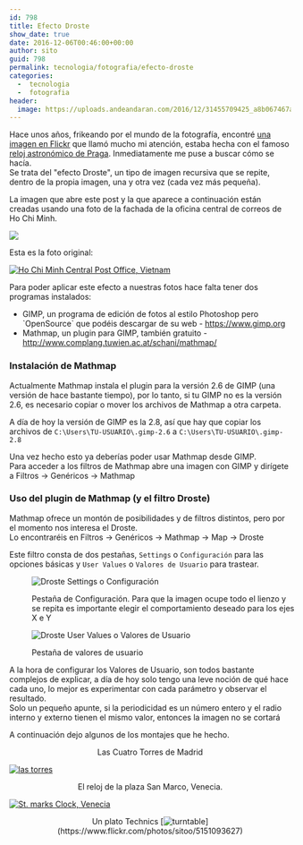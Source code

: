 ```yaml
---
id: 798
title: Efecto Droste
show_date: true
date: 2016-12-06T00:46:00+00:00
author: sito
guid: 798
permalink: tecnologia/fotografia/efecto-droste
categories:
  -  tecnologia
  -  fotografia
header:
  image: https://uploads.andeandaran.com/2016/12/31455709425_a8b067467a_b.jpg
---
```


Hace unos años, frikeando por el mundo de la fotografía, encontré <a href="https://www.flickr.com/photos/top-shot-man/4137477891" target="_blank">una imagen en Flickr</a> que llamó mucho mi atención, estaba hecha con el famoso <a href="https://es.wikipedia.org/wiki/Reloj_Astronómico_de_Praga" target="_blank">reloj astronómico de Praga</a>. Inmediatamente me puse a buscar cómo se hacía.<br /> Se trata del "efecto Droste", un tipo de imagen recursiva que se repite, dentro de la propia imagen, una y otra vez (cada vez más pequeña).<!--more-->


La imagen que abre este post y la que aparece a continuación están creadas usando una foto de la fachada de la oficina central de correos de Ho Chi Minh.


[<img loading="lazy"  src="https://live.staticflickr.com/5581/31455709425_a8b067467a_b.jpg"/>](https://www.flickr.com/photos/sitoo/31455709425/lightbox/)

Esta es la foto original:

[<img loading="lazy"  src="https://live.staticflickr.com/5691/31084813960_16b62edd50_c.jpg" alt="Ho Chi Minh Central Post Office, Vietnam"  />](https://www.flickr.com/photos/sitoo/31084813960/in/photostream/lightbox/)

Para poder aplicar este efecto a nuestras fotos hace falta tener dos programas instalados:

<ul>
  <li style="text-align: left;">
    GIMP, un programa de edición de fotos al estilo Photoshop pero `OpenSource` que podéis descargar de su web - <a href="https://www.gimp.org" target="_blank">https://www.gimp.org</a>
  </li>
  <li style="text-align: left;">
    Mathmap, un plugin para GIMP, también gratuito - <a href="http://www.complang.tuwien.ac.at/schani/mathmap/" target="_blank">http://www.complang.tuwien.ac.at/schani/mathmap/</a>
  </li>
</ul>

### Instalación de Mathmap



  Actualmente Mathmap instala el plugin para la versión 2.6 de GIMP (una versión de hace bastante tiempo), por lo tanto, si tu GIMP no es la versión 2.6, es necesario copiar o mover los archivos de Mathmap a otra carpeta.



  A día de hoy la versión de GIMP es la 2.8, así que hay que copiar los archivos de `C:\Users\TU-USUARIO\.gimp-2.6` a `C:\Users\TU-USUARIO\.gimp-2.8`



  Una vez hecho esto ya deberías poder usar Mathmap desde GIMP.<br /> Para acceder a los filtros de Mathmap abre una imagen con GIMP y dirígete a Filtros -> Genéricos -> Mathmap


### Uso del plugin de Mathmap (y el filtro Droste)



  Mathmap ofrece un montón de posibilidades y de filtros distintos, pero por el momento nos interesa el Droste.<br /> Lo encontraréis en Filtros -> Genéricos -> Mathmap -> Map -> Droste



  Este filtro consta de dos pestañas, `Settings` o `Configuración` para las opciones básicas y `User Values` o `Valores de Usuario` para trastear.
<figure id="attachment_800" style="width: 473px" >

<img loading="lazy"  class="wp-image-800" src="https://uploads.andeandaran.com/2016/12/droste1.jpg" alt="Droste Settings o Configuración" /> <figcaption class="wp-caption-text">Pestaña de Configuración.  Para que la imagen ocupe todo el lienzo y se repita es importante elegir el comportamiento deseado para los ejes X e Y</figcaption></figure> 
<figure id="attachment_801" style="width: 528px" >

<img loading="lazy"  class="wp-image-801" src="https://uploads.andeandaran.com/2016/12/droste2.jpg" alt="Droste User Values o Valores de Usuario" /> <figcaption class="wp-caption-text">Pestaña de valores de usuario</figcaption></figure> 


  A la hora de configurar los Valores de Usuario, son todos bastante complejos de explicar, a día de hoy solo tengo una leve noción de qué hace cada uno, lo mejor es experimentar con cada parámetro y observar el resultado.<br /> Solo un pequeño apunte, si la periodicidad es un número entero y el radio interno y externo tienen el mismo valor, entonces la imagen no se cortará



  A continuación dejo algunos de los montajes que he hecho.


<p style="text-align: center;">
  Las Cuatro Torres de Madrid

[<img loading="lazy"  src="https://live.staticflickr.com/1591/25088352165_7b04d4d4e4_c.jpg" alt="las torres"  />](https://www.flickr.com/photos/sitoo/25088352165/)
</p>

<p style="text-align: center;">
  El reloj de la plaza San Marco, Venecia.

[<img loading="lazy"  src="https://live.staticflickr.com/4311/35390765653_9061af95b6_b.jpg" alt="St. marks Clock, Venecia"  />](https://www.flickr.com/photos/sitoo/35390765653/in/album-72157607822233230/)
</p>

<p style="text-align: center;">
  Un plato Technics
[<img loading="lazy"  src="https://live.staticflickr.com/4018/5151093627_a0e83ca672_c.jpg" alt="turntable"/>](https://www.flickr.com/photos/sitoo/5151093627)
</p>